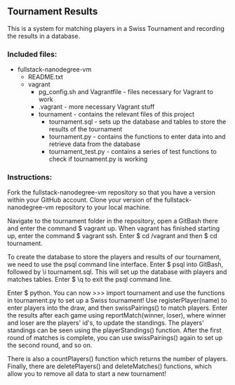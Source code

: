 ## Tournament Results
This is a system for matching players in a Swiss Tournament and recording the results in a database.
	
### Included files:
* fullstack-nanodegree-vm
	* README.txt
	* vagrant
		* pg_config.sh and Vagrantfile - files necessary for Vagrant to work
		* .vagrant - more necessary Vagrant stuff
		* tournament - contains the relevant files of this project				
			* tournament.sql - sets up the database and tables to store the results of the tournament
			* tournament.py - contains the functions to enter data into and retrieve data from the database
			* tournament_test.py - contains a series of test functions to check if tournament.py is working
	
### Instructions:
Fork the fullstack-nanodegree-vm repository so 
that you have a version within your GitHub account. Clone your 
version of the fullstack-nanodegree-vm repository to your
local machine.

Navigate to the tournament folder in the repository, open a 
GitBash there and enter the command $ vagrant up. When vagrant 
has finished starting up, enter the command $ vagrant ssh. Enter
$ cd /vagrant and then $ cd tournament.

To create the database to store the players and results of our
tournament, we need to use the psql command line interface. Enter
$ psql into GitBash, followed by \i tournament.sql. This will 
set up the database with players and matches tables. Enter $ \q
to exit the psql command line.

Enter $ python. You can now >>> import tournament and use the
functions in tournament.py to set up a Swiss tournament! Use 
registerPlayer(name) to enter players into the draw, and then
swissPairings() to match players. Enter the results after each game
using reportMatch(winner, loser), where winner and loser are the
players' id's, to update the standings. The players' standings
can be seen using the playerStandings() function. After the first
round of matches is complete, you can use swissPairings() again
to set up the second round, and so on.

There is also a countPlayers() function which returns the number 
of players. Finally, there are deletePlayers() and deleteMatches()
functions, which allow you to remove all data to start a new
tournament!